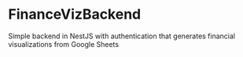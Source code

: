 # FinanceVizBackend
Simple backend in NestJS with authentication that generates financial visualizations from Google Sheets
